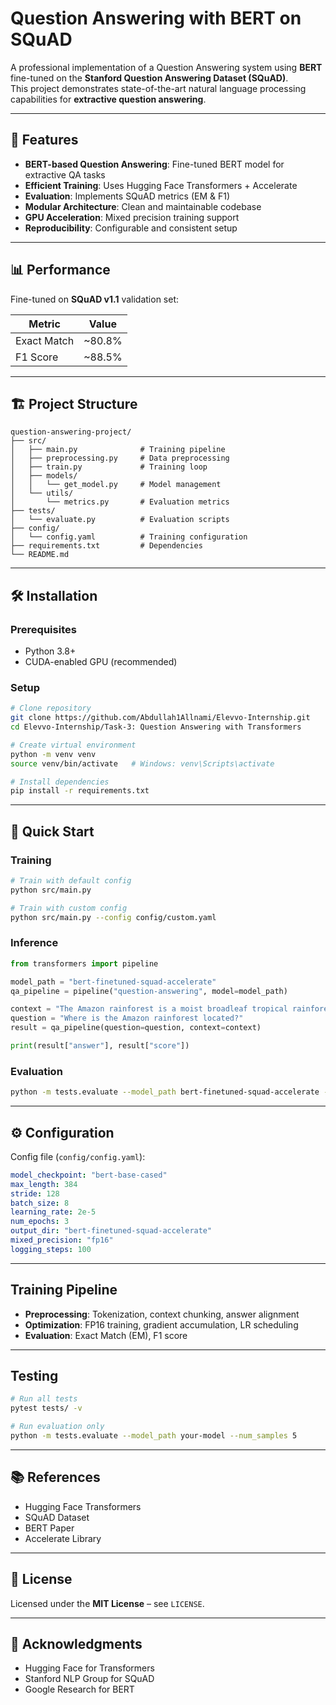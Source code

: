 # Question Answering with BERT on SQuAD

A professional implementation of a Question Answering system using **BERT** fine-tuned on the **Stanford Question Answering Dataset (SQuAD)**.  
This project demonstrates state-of-the-art natural language processing capabilities for **extractive question answering**.

---

## 🚀 Features
- **BERT-based Question Answering**: Fine-tuned BERT model for extractive QA tasks  
- **Efficient Training**: Uses Hugging Face Transformers + Accelerate  
- **Evaluation**: Implements SQuAD metrics (EM & F1)  
- **Modular Architecture**: Clean and maintainable codebase  
- **GPU Acceleration**: Mixed precision training support  
- **Reproducibility**: Configurable and consistent setup  

---

## 📊 Performance
Fine-tuned on **SQuAD v1.1** validation set:

| Metric       | Value  |
|--------------|--------|
| Exact Match  | ~80.8% |
| F1 Score     | ~88.5% |

---

## 🏗️ Project Structure
```
question-answering-project/
├── src/
│   ├── main.py              # Training pipeline
│   ├── preprocessing.py     # Data preprocessing
│   ├── train.py             # Training loop
│   ├── models/
│   │   └── get_model.py     # Model management
│   └── utils/
│       └── metrics.py       # Evaluation metrics
├── tests/
│   └── evaluate.py          # Evaluation scripts
├── config/
│   └── config.yaml          # Training configuration
├── requirements.txt         # Dependencies
└── README.md
```

---

## 🛠️ Installation

### Prerequisites
- Python 3.8+  
- CUDA-enabled GPU (recommended)  

### Setup
```bash
# Clone repository
git clone https://github.com/Abdullah1Allnami/Elevvo-Internship.git
cd Elevvo-Internship/Task-3: Question Answering with Transformers 

# Create virtual environment
python -m venv venv
source venv/bin/activate   # Windows: venv\Scripts\activate

# Install dependencies
pip install -r requirements.txt
```

---

## 🚀 Quick Start

### Training
```bash
# Train with default config
python src/main.py

# Train with custom config
python src/main.py --config config/custom.yaml
```

### Inference
```python
from transformers import pipeline

model_path = "bert-finetuned-squad-accelerate"
qa_pipeline = pipeline("question-answering", model=model_path)

context = "The Amazon rainforest is a moist broadleaf tropical rainforest in South America."
question = "Where is the Amazon rainforest located?"
result = qa_pipeline(question=question, context=context)

print(result["answer"], result["score"])
```

### Evaluation
```bash
python -m tests.evaluate --model_path bert-finetuned-squad-accelerate --num_samples 10
```

---

## ⚙️ Configuration
Config file (`config/config.yaml`):
```yaml
model_checkpoint: "bert-base-cased"
max_length: 384
stride: 128
batch_size: 8
learning_rate: 2e-5
num_epochs: 3
output_dir: "bert-finetuned-squad-accelerate"
mixed_precision: "fp16"
logging_steps: 100
```

---

## Training Pipeline
- **Preprocessing**: Tokenization, context chunking, answer alignment  
- **Optimization**: FP16 training, gradient accumulation, LR scheduling  
- **Evaluation**: Exact Match (EM), F1 score  

---

## Testing
```bash
# Run all tests
pytest tests/ -v

# Run evaluation only
python -m tests.evaluate --model_path your-model --num_samples 5
```

---

## 📚 References
- Hugging Face Transformers  
- SQuAD Dataset  
- BERT Paper  
- Accelerate Library  

---

## 📄 License
Licensed under the **MIT License** – see `LICENSE`.

---

## 🙏 Acknowledgments
- Hugging Face for Transformers  
- Stanford NLP Group for SQuAD  
- Google Research for BERT  
